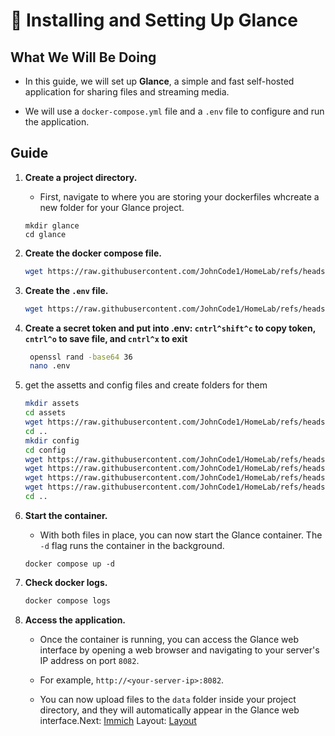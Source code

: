 # 📂 Installing and Setting Up Glance

## What We Will Be Doing

* In this guide, we will set up **Glance**, a simple and fast self-hosted application for sharing files and streaming media.

* We will use a `docker-compose.yml` file and a `.env` file to configure and run the application.

## Guide

1. **Create a project directory.**

   * First, navigate to where you are storing your dockerfiles whcreate a new folder for your Glance project. 

   ```
   mkdir glance
   cd glance
   ```

2. **Create the docker compose file.**
   ```bash
   wget https://raw.githubusercontent.com/JohnCode1/HomeLab/refs/heads/main/docker/glance/compose.yml
   ```

3. **Create the `.env` file.**
   
   ```bash
   wget https://raw.githubusercontent.com/JohnCode1/HomeLab/refs/heads/main/docker/glance/.env
   ```

4. **Create a secret token and put into .env: `cntrl^shift^c` to copy token, `cntrl^o` to save file, and `cntrl^x` to exit**
   ```bash
    openssl rand -base64 36
    nano .env
   ```
   
   
5. get the assetts and config files and create folders for them
   ```bash
   mkdir assets
   cd assets
   wget https://raw.githubusercontent.com/JohnCode1/HomeLab/refs/heads/main/docker/glance/assets/user.css
   cd ..
   mkdir config
   cd config
   wget https://raw.githubusercontent.com/JohnCode1/HomeLab/refs/heads/main/docker/glance/config/gaming.yml
   wget https://raw.githubusercontent.com/JohnCode1/HomeLab/refs/heads/main/docker/glance/config/glance.yml
   wget https://raw.githubusercontent.com/JohnCode1/HomeLab/refs/heads/main/docker/glance/config/home.yml
   wget https://raw.githubusercontent.com/JohnCode1/HomeLab/refs/heads/main/docker/glance/config/startpage.yml
   cd ..
   ```

6. **Start the container.**

   * With both files in place, you can now start the Glance container. The `-d` flag runs the container in the background.

   ```
   docker compose up -d
   ```

7. **Check docker logs.**
   ```bash
   docker compose logs
   ```

8. **Access the application.**

   * Once the container is running, you can access the Glance web interface by opening a web browser and navigating to your server's IP address on port `8082`.

   * For example, `http://<your-server-ip>:8082`.

   * You can now upload files to the `data` folder inside your project directory, and they will automatically appear in the Glance web interface.Next: [Immich](../Immich)
Layout: [Layout](../Layout)
